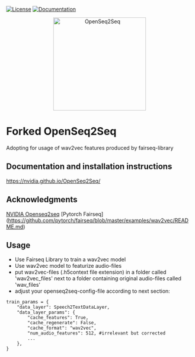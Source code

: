 [![License](https://img.shields.io/badge/License-Apache%202.0-brightgreen.svg)](https://opensource.org/licenses/Apache-2.0)
[![Documentation](https://img.shields.io/badge/documentation-github.io-blue.svg)](https://nvidia.github.io/OpenSeq2Seq/html/index.html)
<div align="center">
  <img src="./docs/logo-shadow.png" alt="OpenSeq2Seq" width="250px">
  <br>
</div>

# Forked OpenSeq2Seq

Adopting for usage of wav2vec features produced by fairseq-library

## Documentation and installation instructions 
https://nvidia.github.io/OpenSeq2Seq/

## Acknowledgments
[NVIDIA Openseq2seq](https://github.com/NVIDIA/OpenSeq2Seq)
[Pytorch Fairseq] (https://github.com/pytorch/fairseq/blob/master/examples/wav2vec/README.md)

## Usage
- Use Fairseq Library to train a wav2vec model
- Use wav2vec model to featurize audio-files
- put wav2vec-files (.h5context file extension) in a folder called 'wav2vec_files' next to a folder containing original audio-files called 'wav_files'
- adjust your openseq2seq-config-file according to next section:

```
train_params = {
    "data_layer": Speech2TextDataLayer,
    "data_layer_params": {
        "cache_features": True,
        "cache_regenerate": False,
        "cache_format": "wav2vec",
        "num_audio_features": 512, #irrelevant but corrected
        ...
    },
}
```
